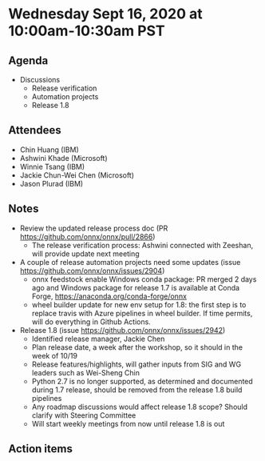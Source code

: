 # Wednesday Sept 16, 2020 at 10:00am-10:30am PST

## Agenda
* Discussions
    * Release verification
    * Automation projects
    * Release 1.8

## Attendees 
* Chin Huang (IBM)
* Ashwini Khade (Microsoft)
* Winnie Tsang (IBM)
* Jackie Chun-Wei Chen (Microsoft)
* Jason Plurad (IBM)

## Notes
* Review the updated release process doc (PR https://github.com/onnx/onnx/pull/2866)
  * The release verification process: Ashwini connected with Zeeshan, will provide update next meeting
* A couple of release automation projects need some updates (issue https://github.com/onnx/onnx/issues/2904)
  * onnx feedstock enable Windows conda package: PR merged 2 days ago and Windows package for release 1.7 is available at Conda Forge, https://anaconda.org/conda-forge/onnx
  * wheel builder update for new env setup for 1.8: the first step is to replace travis with Azure pipelines in wheel builder. If time permits, will do everything in Github Actions.
* Release 1.8 (issue https://github.com/onnx/onnx/issues/2942)
  * Identified release manager, Jackie Chen
  * Plan release date, a week after the workshop, so it should in the week of 10/19
  * Release features/highlights, will gather inputs from SIG and WG leaders such as Wei-Sheng Chin
  * Python 2.7 is no longer supported, as determined and documented during 1.7 release, should be removed from the release 1.8 build pipelines
  * Any roadmap discussions would affect release 1.8 scope? Should clarify with Steering Committee
  * Will start weekly meetings from now until release 1.8 is out

## Action items
